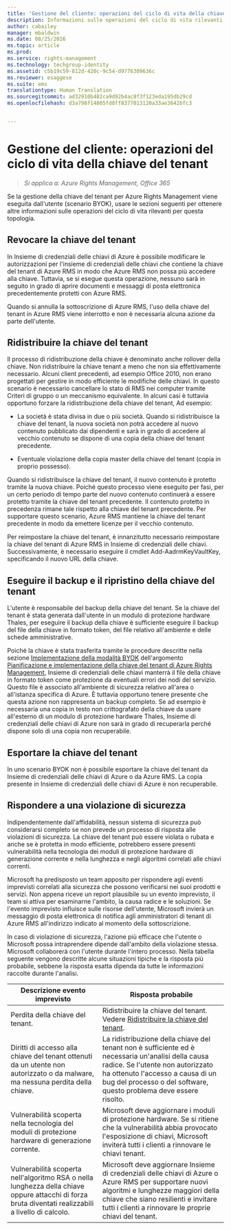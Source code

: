 ```yaml
---
title: 'Gestione del cliente: operazioni del ciclo di vita della chiave del tenant | Azure RMS'
description: Informazioni sulle operazioni del ciclo di vita rilevanti se si gestisce la chiave del tenant per Azure Rights Management (scenario bring your own key o BYOK).
author: cabailey
manager: mbaldwin
ms.date: 08/25/2016
ms.topic: article
ms.prod: 
ms.service: rights-management
ms.technology: techgroup-identity
ms.assetid: c5b19c59-812d-420c-9c54-d9776309636c
ms.reviewer: esaggese
ms.suite: ems
translationtype: Human Translation
ms.sourcegitcommit: ad32910b482ca9d92b4ac8f3f123eda195db29cd
ms.openlocfilehash: d3a798f14805fd8ff8377013120a33ae3642bfc3


---
```



# Gestione del cliente: operazioni del ciclo di vita della chiave del tenant

>*Si applica a: Azure Rights Management, Office 365*

Se la gestione della chiave del tenant per Azure Rights Management viene eseguita dall'utente (scenario BYOK), usare le sezioni seguenti per ottenere altre informazioni sulle operazioni del ciclo di vita rilevanti per questa topologia.

## Revocare la chiave del tenant
In Insieme di credenziali delle chiavi di Azure è possibile modificare le autorizzazioni per l'insieme di credenziali delle chiavi che contiene la chiave del tenant di Azure RMS in modo che Azure RMS non possa più accedere alla chiave. Tuttavia, se si esegue questa operazione, nessuno sarà in seguito in grado di aprire documenti e messaggi di posta elettronica precedentemente protetti con Azure RMS.

Quando si annulla la sottoscrizione di Azure RMS, l'uso della chiave del tenant in Azure RMS viene interrotto e non è necessaria alcuna azione da parte dell'utente.


## Ridistribuire la chiave del tenant
Il processo di ridistribuzione della chiave è denominato anche rollover della chiave. Non ridistribuire la chiave tenant a meno che non sia effettivamente necessario. Alcuni client precedenti, ad esempio Office 2010, non erano progettati per gestire in modo efficiente le modifiche delle chiavi. In questo scenario è necessario cancellare lo stato di RMS nei computer tramite Criteri di gruppo o un meccanismo equivalente. In alcuni casi è tuttavia opportuno forzare la ridistribuzione della chiave del tenant, Ad esempio:

-   La società è stata divisa in due o più società. Quando si ridistribuisce la chiave del tenant, la nuova società non potrà accedere al nuovo contenuto pubblicato dai dipendenti e sarà in grado di accedere al vecchio contenuto se dispone di una copia della chiave del tenant precedente.

-   Eventuale violazione della copia master della chiave del tenant (copia in proprio possesso).

Quando si ridistribuisce la chiave del tenant, il nuovo contenuto è protetto tramite la nuova chiave. Poiché questo processo viene eseguito per fasi, per un certo periodo di tempo parte del nuovo contenuto continuerà a essere protetto tramite la chiave del tenant precedente. Il contenuto protetto in precedenza rimane tale rispetto alla chiave del tenant precedente. Per supportare questo scenario, Azure RMS mantiene la chiave del tenant precedente in modo da emettere licenze per il vecchio contenuto.

Per reimpostare la chiave del tenant, è innanzitutto necessario reimpostare la chiave del tenant di Azure RMS in Insieme di credenziali delle chiavi. Successivamente, è necessario eseguire il cmdlet Add-AadrmKeyVaultKey, specificando il nuovo URL della chiave.

## Eseguire il backup e il ripristino della chiave del tenant
L'utente è responsabile del backup della chiave del tenant. Se la chiave del tenant è stata generata dall'utente in un modulo di protezione hardware Thales, per eseguire il backup della chiave è sufficiente eseguire il backup del file della chiave in formato token, del file relativo all'ambiente e delle schede amministrative.

Poiché la chiave è stata trasferita tramite le procedure descritte nella sezione [Implementazione della modalità BYOK](../plan-design/plan-implement-tenant-key.md#implementing-your-azure-rights-management-tenant-key) dell'argomento [Pianificazione e implementazione della chiave del tenant di Azure Rights Management](../plan-design/plan-implement-tenant-key.md), Insieme di credenziali delle chiavi manterrà il file della chiave in formato token come protezione da eventuali errori dei nodi del servizio. Questo file è associato all'ambiente di sicurezza relativo all'area o all'istanza specifica di Azure. È tuttavia opportuno tenere presente che questa azione non rappresenta un backup completo. Se ad esempio è necessaria una copia in testo non crittografato della chiave da usare all'esterno di un modulo di protezione hardware Thales, Insieme di credenziali delle chiavi di Azure non sarà in grado di recuperarla perché dispone solo di una copia non recuperabile.

## Esportare la chiave del tenant
In uno scenario BYOK non è possibile esportare la chiave del tenant da Insieme di credenziali delle chiavi di Azure o da Azure RMS. La copia presente in Insieme di credenziali delle chiavi di Azure è non recuperabile. 

## Rispondere a una violazione di sicurezza
Indipendentemente dall'affidabilità, nessun sistema di sicurezza può considerarsi completo se non prevede un processo di risposta alle violazioni di sicurezza. La chiave del tenant può essere violata o rubata e anche se è protetta in modo efficiente, potrebbero essere presenti vulnerabilità nella tecnologia dei moduli di protezione hardware di generazione corrente e nella lunghezza e negli algoritmi correlati alle chiavi correnti.

Microsoft ha predisposto un team apposito per rispondere agli eventi imprevisti correlati alla sicurezza che possono verificarsi nei suoi prodotti e servizi. Non appena riceve un report plausibile su un evento imprevisto, il team si attiva per esaminarne l'ambito, la causa radice e le soluzioni. Se l'evento imprevisto influisce sulle risorse dell'utente, Microsoft invierà un messaggio di posta elettronica di notifica agli amministratori di tenant di Azure RMS all'indirizzo indicato al momento della sottoscrizione.

In caso di violazione di sicurezza, l'azione più efficace che l'utente o Microsoft possa intraprendere dipende dall'ambito della violazione stessa. Microsoft collaborerà con l'utente durante l'intero processo. Nella tabella seguente vengono descritte alcune situazioni tipiche e la risposta più probabile, sebbene la risposta esatta dipenda da tutte le informazioni raccolte durante l'analisi.

|Descrizione evento imprevisto|Risposta probabile|
|------------------------|-------------------|
|Perdita della chiave del tenant.|Ridistribuire la chiave del tenant. Vedere [Ridistribuire la chiave del tenant](#re-key-your-tenant-key).|
|Diritti di accesso alla chiave del tenant ottenuti da un utente non autorizzato o da malware, ma nessuna perdita della chiave.|La ridistribuzione della chiave del tenant non è sufficiente ed è necessaria un'analisi della causa radice. Se l'utente non autorizzato ha ottenuto l'accesso a causa di un bug del processo o del software, questo problema deve essere risolto.|
|Vulnerabilità scoperta nella tecnologia del moduli di protezione hardware di generazione corrente.|Microsoft deve aggiornare i moduli di protezione hardware. Se si ritiene che la vulnerabilità abbia provocato l'esposizione di chiavi, Microsoft inviterà tutti i clienti a rinnovare le chiavi tenant.|
|Vulnerabilità scoperta nell'algoritmo RSA o nella lunghezza della chiave oppure attacchi di forza bruta diventati realizzabili a livello di calcolo.|Microsoft deve aggiornare Insieme di credenziali delle chiavi di Azure o Azure RMS per supportare nuovi algoritmi e lunghezze maggiori della chiave che siano resilienti e invitare tutti i clienti a rinnovare le proprie chiavi del tenant.|





<!--HONumber=Aug16_HO4-->


